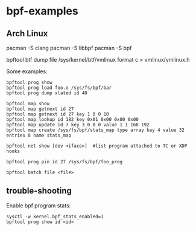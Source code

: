 # bpf-examples

## Arch Linux

pacman -S clang
pacman -S libbpf
pacman -S bpf

bpftool btf dump file /sys/kernel/btf/vmlinux format c > vmlinux/vmlinux.h



Some examples:

```console
bpftool prog show
bpftool prog load foo.o /sys/fs/bpf/bar
bpftool prog dump xlated id 40

bpftool map show
bpftool map getnext id 27
bpftool map getnext id 27 key 1 0 0 10
bpftool map lookup id 182 key 0x01 0x00 0x00 0x00
bpftool map update id 7 key 3 0 0 0 value 1 1 168 192
bpftool map create /sys/fs/bpf/stats_map type array key 4 value 32 entries 8 name stats_map

bpftool net show [dev <iface>]  #list program attached to TC or XDP hooks

bpftool prog pin id 27 /sys/fs/bpf/foo_prog

bpftool batch file <file>
```

## trouble-shooting

Enable bpf program stats:

```console
sysctl -w kernel.bpf_stats_enabled=1
bpftool prog show id <id>

```

